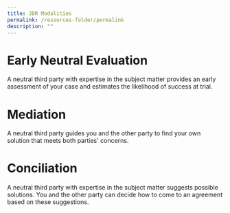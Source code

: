 ```yaml
---
title: JDR Modalities
permalink: /resources-folder/permalink
description: ""
---
```

# Early Neutral Evaluation

A neutral third party with expertise in the subject matter provides an early assessment of your case and estimates the likelihood of success at trial.


# Mediation
	
A neutral third party guides you and the other party to find your own solution that meets both parties' concerns.


# Conciliation 

A neutral third party with expertise in the subject matter suggests possible solutions. You and the other party can decide how to come to an agreement based on these suggestions.